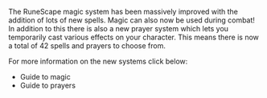 The RuneScape magic system has been massively improved with the addition of lots of new spells. Magic can also now be used during combat! In addition to this there is also a new prayer system which lets you temporarily cast various effects on your character. This means there is now a total of 42 spells and prayers to choose from.

For more information on the new systems click below:

*   Guide to magic
*   Guide to prayers
